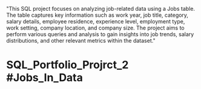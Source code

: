 "This SQL project focuses on analyzing job-related data using a Jobs table. The table captures key information such as work year, job title, category, salary details, employee residence, experience level, employment type, work setting, company location, and company size. The project aims to perform various queries and analysis to gain insights into job trends, salary distributions, and other relevant metrics within the dataset."
# SQL_Portfolio_Projrct_2 #Jobs_In_Data
